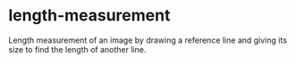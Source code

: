 # length-measurement
Length measurement of an image by drawing a reference line and giving its size to find the length of another line.
